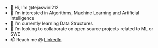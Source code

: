 - 👋 Hi, I’m @tejaswini212
- 👀 I’m interested in Algorithms, Machine Learning and Artificial Intelligence
- 🌱 I’m currently learning Data Structures
- 💞️ I’m looking to collaborate on open source projects related to ML or SWE
- 📫 Reach me @ [LinkedIn](https://www.linkedin.com/in/tejaswini-p-b28903143/0)

